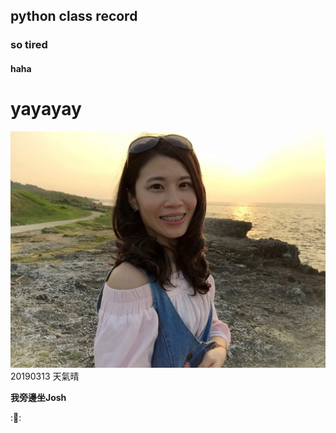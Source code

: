 ## python class record

### so tired

#### haha

# yayayay

![hey](14753954_1512743542075573_7893702453326808026_o.jpg)
20190313 天氣晴

**我旁邊坐Josh**


:🗿:
